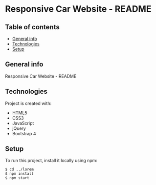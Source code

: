 <h1>Responsive Car Website - README</h1>

## Table of contents
* [General info](#general-info)
* [Technologies](#technologies)
* [Setup](#setup)

## General info
Responsive Car Website - README

## Technologies
Project is created with:
* HTML5
* CSS3
* JavaScript
* jQuery
* Bootstrap 4

## Setup
To run this project, install it locally using npm:

```
$ cd ../lorem
$ npm install
$ npm start
```

```
